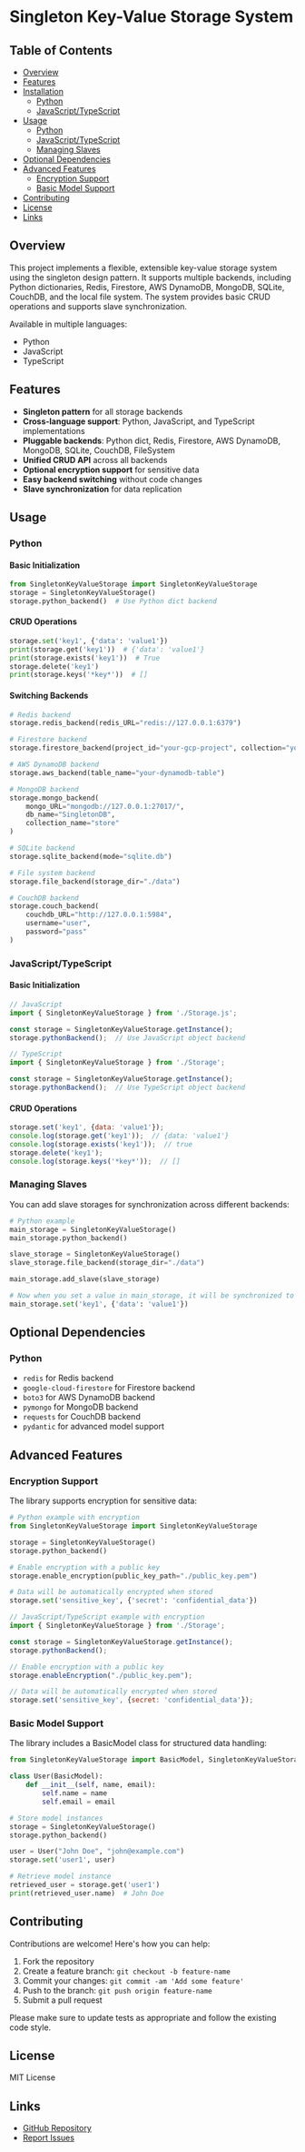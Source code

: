# Singleton Key-Value Storage System

## Table of Contents
- [Overview](#overview)
- [Features](#features)
- [Installation](#installation)
  - [Python](#python)
  - [JavaScript/TypeScript](#javascripttypescript)
- [Usage](#usage)
  - [Python](#python-1)
  - [JavaScript/TypeScript](#javascripttypescript-1)
  - [Managing Slaves](#managing-slaves)
- [Optional Dependencies](#optional-dependencies)
- [Advanced Features](#advanced-features)
  - [Encryption Support](#encryption-support)
  - [Basic Model Support](#basic-model-support)
- [Contributing](#contributing)
- [License](#license)
- [Links](#links)

## Overview
This project implements a flexible, extensible key-value storage system using the singleton design pattern. It supports multiple backends, including Python dictionaries, Redis, Firestore, AWS DynamoDB, MongoDB, SQLite, CouchDB, and the local file system. The system provides basic CRUD operations and supports slave synchronization.

Available in multiple languages:
- Python
- JavaScript
- TypeScript

## Features
- **Singleton pattern** for all storage backends
- **Cross-language support**: Python, JavaScript, and TypeScript implementations
- **Pluggable backends**: Python dict, Redis, Firestore, AWS DynamoDB, MongoDB, SQLite, CouchDB, FileSystem
- **Unified CRUD API** across all backends
- **Optional encryption support** for sensitive data
- **Easy backend switching** without code changes
- **Slave synchronization** for data replication

## Usage

### Python

#### Basic Initialization
```python
from SingletonKeyValueStorage import SingletonKeyValueStorage
storage = SingletonKeyValueStorage()
storage.python_backend()  # Use Python dict backend
```

#### CRUD Operations
```python
storage.set('key1', {'data': 'value1'})
print(storage.get('key1'))  # {'data': 'value1'}
print(storage.exists('key1'))  # True
storage.delete('key1')
print(storage.keys('*key*'))  # []
```

#### Switching Backends
```python
# Redis backend
storage.redis_backend(redis_URL="redis://127.0.0.1:6379")

# Firestore backend
storage.firestore_backend(project_id="your-gcp-project", collection="your-collection")

# AWS DynamoDB backend
storage.aws_backend(table_name="your-dynamodb-table")

# MongoDB backend
storage.mongo_backend(
    mongo_URL="mongodb://127.0.0.1:27017/", 
    db_name="SingletonDB", 
    collection_name="store"
)

# SQLite backend
storage.sqlite_backend(mode="sqlite.db")

# File system backend
storage.file_backend(storage_dir="./data")

# CouchDB backend
storage.couch_backend(
    couchdb_URL="http://127.0.0.1:5984", 
    username="user", 
    password="pass"
)
```

### JavaScript/TypeScript

#### Basic Initialization
```javascript
// JavaScript
import { SingletonKeyValueStorage } from './Storage.js';

const storage = SingletonKeyValueStorage.getInstance();
storage.pythonBackend();  // Use JavaScript object backend
```

```typescript
// TypeScript
import { SingletonKeyValueStorage } from './Storage';

const storage = SingletonKeyValueStorage.getInstance();
storage.pythonBackend();  // Use TypeScript object backend
```

#### CRUD Operations
```javascript
storage.set('key1', {data: 'value1'});
console.log(storage.get('key1'));  // {data: 'value1'}
console.log(storage.exists('key1'));  // true
storage.delete('key1');
console.log(storage.keys('*key*'));  // []
```

### Managing Slaves
You can add slave storages for synchronization across different backends:

```python
# Python example
main_storage = SingletonKeyValueStorage()
main_storage.python_backend()

slave_storage = SingletonKeyValueStorage()
slave_storage.file_backend(storage_dir="./data")

main_storage.add_slave(slave_storage)

# Now when you set a value in main_storage, it will be synchronized to slave_storage
main_storage.set('key1', {'data': 'value1'})
```

## Optional Dependencies

### Python
- `redis` for Redis backend
- `google-cloud-firestore` for Firestore backend
- `boto3` for AWS DynamoDB backend
- `pymongo` for MongoDB backend
- `requests` for CouchDB backend
- `pydantic` for advanced model support

## Advanced Features

### Encryption Support
The library supports encryption for sensitive data:

```python
# Python example with encryption
from SingletonKeyValueStorage import SingletonKeyValueStorage

storage = SingletonKeyValueStorage()
storage.python_backend()

# Enable encryption with a public key
storage.enable_encryption(public_key_path="./public_key.pem")

# Data will be automatically encrypted when stored
storage.set('sensitive_key', {'secret': 'confidential_data'})
```

```javascript
// JavaScript/TypeScript example with encryption
import { SingletonKeyValueStorage } from './Storage';

const storage = SingletonKeyValueStorage.getInstance();
storage.pythonBackend();

// Enable encryption with a public key
storage.enableEncryption("./public_key.pem");

// Data will be automatically encrypted when stored
storage.set('sensitive_key', {secret: 'confidential_data'});
```

### Basic Model Support
The library includes a BasicModel class for structured data handling:

```python
from SingletonKeyValueStorage import BasicModel, SingletonKeyValueStorage

class User(BasicModel):
    def __init__(self, name, email):
        self.name = name
        self.email = email

# Store model instances
storage = SingletonKeyValueStorage()
storage.python_backend()

user = User("John Doe", "john@example.com")
storage.set('user1', user)

# Retrieve model instance
retrieved_user = storage.get('user1')
print(retrieved_user.name)  # John Doe
```

## Contributing
Contributions are welcome! Here's how you can help:

1. Fork the repository
2. Create a feature branch: `git checkout -b feature-name`
3. Commit your changes: `git commit -am 'Add some feature'`
4. Push to the branch: `git push origin feature-name`
5. Submit a pull request

Please make sure to update tests as appropriate and follow the existing code style.

## License
MIT License

## Links
- [GitHub Repository](https://github.com/qinhy/singleton-key-value-storage)
- [Report Issues](https://github.com/qinhy/singleton-key-value-storage/issues)